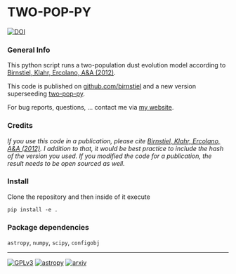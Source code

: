 # TWO-POP-PY                                                                  

[![DOI](https://zenodo.org/badge/1015/birnstiel/two-pop-py.svg)](https://zenodo.org/badge/latestdoi/1015/birnstiel/two-pop-py)

### General Info

This python script runs a two-population dust evolution model according to [Birnstiel, Klahr, Ercolano, A&A (2012)](http://dx.doi.org/10.1051/0004-6361/201118136). 

This code is published on [github.com/birnstiel](https://github.com/birnstiel/twopoppy2) and a new version superseeding [two-pop-py](https://github.com/birnstiel/two-pop-py).

For bug reports, questions, ... contact me via [my website](http://www.til-birnstiel.de).

### Credits

*If you use this code in a publication, please cite [Birnstiel, Klahr, Ercolano, A&A (2012)](http://dx.doi.org/10.1051/0004-6361/201118136). I addition to that, it would be best practice to include the hash of the version you used. If you modified the code for a publication, the result needs to be open sourced as well.*

### Install

Clone the repository and then inside of it execute

    pip install -e .

### Package dependencies

`astropy`, `numpy`, `scipy`, `configobj`

-------------

[![GPLv3](http://img.shields.io/badge/license-GPL-brightgreen.svg?style=flat)](https://github.com/birnstiel/twopoppy2/blob/master/LICENSE) [![astropy](http://img.shields.io/badge/powered%20by-AstroPy-orange.svg?style=flat)](http://www.astropy.org/)  [![arxiv](https://img.shields.io/badge/arxiv-1201.5781-green.svg?style=flat)](http://arxiv.org/abs/1201.5781)
